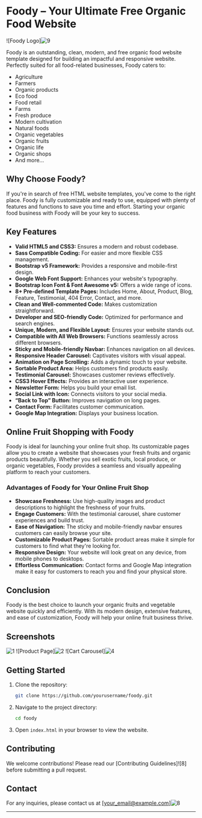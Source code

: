 

# Foody – Your Ultimate Free Organic Food Website 

![Foody Logo]![9](https://github.com/engrmumtazali0112/Website_Design/assets/156393630/d74fa8fd-81c3-44bf-b117-d9614a62e31a)


Foody is an outstanding, clean, modern, and free organic food website template designed for building an impactful and responsive website. Perfectly suited for all food-related businesses, Foody caters to:

- Agriculture
- Farmers
- Organic products
- Eco food
- Food retail
- Farms
- Fresh produce
- Modern cultivation
- Natural foods
- Organic vegetables
- Organic fruits
- Organic life
- Organic shops
- And more...

## Why Choose Foody?

If you're in search of free HTML website templates, you've come to the right place. Foody is fully customizable and ready to use, equipped with plenty of features and functions to save you time and effort. Starting your organic food business with Foody will be your key to success.

## Key Features

- **Valid HTML5 and CSS3:** Ensures a modern and robust codebase.
- **Sass Compatible Coding:** For easier and more flexible CSS management.
- **Bootstrap v5 Framework:** Provides a responsive and mobile-first design.
- **Google Web Font Support:** Enhances your website's typography.
- **Bootstrap Icon Font & Font Awesome v5:** Offers a wide range of icons.
- **8+ Pre-defined Template Pages:** Includes Home, About, Product, Blog, Feature, Testimonial, 404 Error, Contact, and more.
- **Clean and Well-commented Code:** Makes customization straightforward.
- **Developer and SEO-friendly Code:** Optimized for performance and search engines.
- **Unique, Modern, and Flexible Layout:** Ensures your website stands out.
- **Compatible with All Web Browsers:** Functions seamlessly across different browsers.
- **Sticky and Mobile-friendly Navbar:** Enhances navigation on all devices.
- **Responsive Header Carousel:** Captivates visitors with visual appeal.
- **Animation on Page Scrolling:** Adds a dynamic touch to your website.
- **Sortable Product Area:** Helps customers find products easily.
- **Testimonial Carousel:** Showcases customer reviews effectively.
- **CSS3 Hover Effects:** Provides an interactive user experience.
- **Newsletter Form:** Helps you build your email list.
- **Social Link with Icon:** Connects visitors to your social media.
- **“Back to Top” Button:** Improves navigation on long pages.
- **Contact Form:** Facilitates customer communication.
- **Google Map Integration:** Displays your business location.

## Online Fruit Shopping with Foody

Foody is ideal for launching your online fruit shop. Its customizable pages allow you to create a website that showcases your fresh fruits and organic products beautifully. Whether you sell exotic fruits, local produce, or organic vegetables, Foody provides a seamless and visually appealing platform to reach your customers.

### Advantages of Foody for Your Online Fruit Shop

- **Showcase Freshness:** Use high-quality images and product descriptions to highlight the freshness of your fruits.
- **Engage Customers:** With the testimonial carousel, share customer experiences and build trust.
- **Ease of Navigation:** The sticky and mobile-friendly navbar ensures customers can easily browse your site.
- **Customizable Product Pages:** Sortable product areas make it simple for customers to find what they're looking for.
- **Responsive Design:** Your website will look great on any device, from mobile phones to desktops.
- **Effortless Communication:** Contact forms and Google Map integration make it easy for customers to reach you and find your physical store.

## Conclusion

Foody is the best choice to launch your organic fruits and vegetable website quickly and efficiently. With its modern design, extensive features, and ease of customization, Foody will help your online fruit business thrive.

## Screenshots

![1](https://github.com/engrmumtazali0112/Website_Design/assets/156393630/f8c46aed-f6c8-4bda-bf47-8b5f8989218f)
![Product Page]![2](https://github.com/engrmumtazali0112/Website_Design/assets/156393630/3a4b3e8b-120c-4b10-b242-498d1eeea3ca)
![Cart Carousel]![4](https://github.com/engrmumtazali0112/Website_Design/assets/156393630/fe4504a6-64e0-42ac-b7b8-053543b1e683)


## Getting Started

1. Clone the repository:
    ```sh
    git clone https://github.com/yourusername/foody.git
    ```

2. Navigate to the project directory:
    ```sh
    cd foody
    ```

3. Open `index.html` in your browser to view the website.

## Contributing

We welcome contributions! Please read our [Contributing Guidelines]![8]
before submitting a pull request.


## Contact

For any inquiries, please contact us at [your_email@example.com]![8](https://github.com/engrmumtazali0112/Website_Design/assets/156393630/f41fa6df-dd71-4a0c-ad32-755e6add1356)


---






